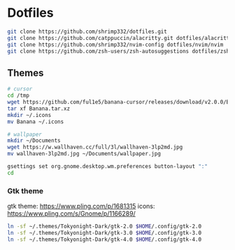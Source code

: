 # Dotfiles
```sh
git clone https://github.com/shrimp332/dotfiles.git
git clone https://github.com/catppuccin/alacritty.git dotfiles/alacritty/alacritty/catppuccin
git clone https://github.com/shrimp332/nvim-config dotfiles/nvim/nvim
git clone https://github.com/zsh-users/zsh-autosuggestions dotfiles/zsh/zsh/plugins/zsh-autosuggestions
```
## Themes
```sh
# cursor
cd /tmp
wget https://github.com/ful1e5/banana-cursor/releases/download/v2.0.0/Banana.tar.xz
tar xf Banana.tar.xz
mkdir ~/.icons
mv Banana ~/.icons

# wallpaper
mkdir ~/Documents
wget https://w.wallhaven.cc/full/3l/wallhaven-3lp2md.jpg
mv wallhaven-3lp2md.jpg ~/Documents/wallpaper.jpg

gsettings set org.gnome.desktop.wm.preferences button-layout ":"
cd
```

### Gtk theme
gtk theme:
https://www.pling.com/p/1681315
icons:
https://www.pling.com/s/Gnome/p/1166289/

```sh
ln -sf ~/.themes/Tokyonight-Dark/gtk-2.0 $HOME/.config/gtk-2.0
ln -sf ~/.themes/Tokyonight-Dark/gtk-3.0 $HOME/.config/gtk-3.0
ln -sf ~/.themes/Tokyonight-Dark/gtk-4.0 $HOME/.config/gtk-4.0
```
